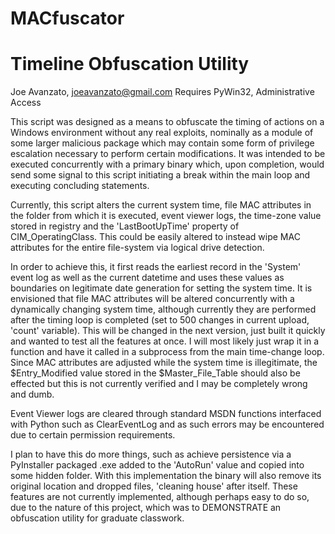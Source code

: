 # MACfuscator

# Timeline Obfuscation Utility

Joe Avanzato, joeavanzato@gmail.com
Requires PyWin32, Administrative Access

This script was designed as a means to obfuscate the timing of actions on a Windows environment without any real exploits, nominally as a module of some larger malicious package which may contain some form of privilege escalation necessary to perform certain modifications.  It was intended to be executed concurrently with a primary binary which, upon completion, would send some signal to this script initiating a break within the main loop and executing concluding statements.

Currently, this script alters the current system time, file MAC attributes in the folder from which it is executed, event viewer logs, the time-zone value stored in registry and the 'LastBootUpTime' property of CIM_OperatingClass.  This could be easily altered to instead wipe MAC attributes for the entire file-system via logical drive detection.    

In order to achieve this, it first reads the earliest record in the 'System' event log as well as the current datetime and uses these values as boundaries on legitimate date generation for setting the system time.  It is envisioned that file MAC attributes will be altered concurrently with a dynamically changing system time, although currently they are performed after the timing loop is completed (set to 500 changes in current upload, 'count' variable).  This will be changed in the next version, just built it quickly and wanted to test all the features at once.  I will most likely just wrap it in a function and have it called in a subprocess from the main time-change loop.  Since MAC attributes are adjusted while the system time is illegitimate, the $Entry_Modified value stored in the $Master_File_Table should also be effected but this is not currently verified and I may be completely wrong and dumb.

Event Viewer logs are cleared through standard MSDN functions interfaced with Python such as ClearEventLog and as such errors may be encountered due to certain permission requirements. 

I plan to have this do more things, such as achieve persistence via a PyInstaller packaged .exe added to the 'AutoRun' value and copied into some hidden folder.  With this implementation the binary will also remove its original location and dropped files, 'cleaning house' after itself.  These features are not currently implemented, although perhaps easy to do so, due to the nature of this project, which was to DEMONSTRATE an obfuscation utility for graduate classwork.
